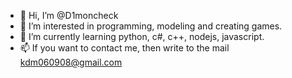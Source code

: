 - 👋 Hi, I’m @D1moncheck
- 👀 I’m interested in programming, modeling and creating games.
- 🌱 I’m currently learning python, с#, с++, nodejs, javascript.
- 📫 If you want to contact me, then write to the mail kdm060908@gmail.com

<!---
D1moncheck/D1moncheck is a ✨ special ✨ repository because its `README.md` (this file) appears on your GitHub profile.
You can click the Preview link to take a look at your changes.
--->
